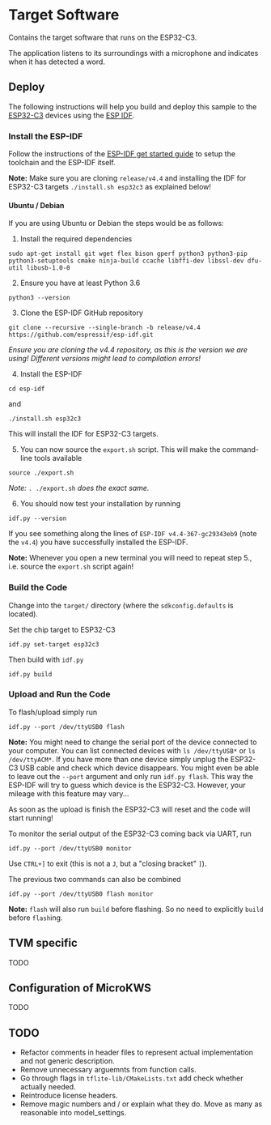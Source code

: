 # Target Software

Contains the target software that runs on the ESP32-C3.

The application listens to its surroundings with a microphone and indicates when it has detected a word.


## Deploy

The following instructions will help you build and deploy this sample to the [ESP32-C3](https://www.espressif.com/en/products/socs/esp32-c3) devices using the [ESP IDF](https://github.com/espressif/esp-idf).


### Install the ESP-IDF

Follow the instructions of the [ESP-IDF get started guide](https://docs.espressif.com/projects/esp-idf/en/latest/get-started/index.html) to setup the toolchain and the ESP-IDF itself.

**Note:** Make sure you are cloning `release/v4.4` and installing the IDF for ESP32-C3 targets `./install.sh esp32c3` as explained below!

#### Ubuntu / Debian

If you are using Ubuntu or Debian the steps would be as follows:

1. Install the required dependencies
```
sudo apt-get install git wget flex bison gperf python3 python3-pip python3-setuptools cmake ninja-build ccache libffi-dev libssl-dev dfu-util libusb-1.0-0
```

2. Ensure you have at least Python 3.6
```
python3 --version
```

3. Clone the ESP-IDF GitHub repository
```
git clone --recursive --single-branch -b release/v4.4 https://github.com/espressif/esp-idf.git
```
  *Ensure you are cloning the v4.4 repository, as this is the version we are using! Different versions might lead to compilation errors!*

4. Install the ESP-IDF
```
cd esp-idf
```
and
```
./install.sh esp32c3
```
This will install the IDF for ESP32-C3 targets.

5. You can now source the `export.sh` script. This will make the command-line tools available
```
source ./export.sh
```
  *Note:* `. ./export.sh` *does the exact same.*

6. You should now test your installation by running
```
idf.py --version
```
If you see something along the lines of `ESP-IDF v4.4-367-gc29343eb9` (note the `v4.4`) you have successfully installed the ESP-IDF.

**Note:** Whenever you open a new terminal you will need to repeat step 5., i.e. source the `export.sh` script again!


### Build the Code

Change into the `target/` directory (where the `sdkconfig.defaults` is located).

Set the chip target to ESP32-C3

```
idf.py set-target esp32c3
```

Then build with `idf.py`
```
idf.py build
```

### Upload and Run the Code

To flash/upload simply run
```
idf.py --port /dev/ttyUSB0 flash
```
**Note:** You might need to change the serial port of the device connected to your computer. You can list connected devices with `ls /dev/ttyUSB*` or `ls /dev/ttyACM*`. If you have more than one device simply unplug the ESP32-C3 USB cable and check which device disappears. You might even be able to leave out the `--port` argument and only run `idf.py flash`. This way the ESP-IDF will try to guess which device is the ESP32-C3. However, your mileage with this feature may vary...

As soon as the upload is finish the ESP32-C3 will reset and the code will start running!

To monitor the serial output of the ESP32-C3 coming back via UART, run
```
idf.py --port /dev/ttyUSB0 monitor
```

Use `CTRL+]` to exit (this is not a `J`, but a "closing bracket" `]`).

The previous two commands can also be combined
```
idf.py --port /dev/ttyUSB0 flash monitor
```
**Note:** `flash` will also run `build` before flashing. So no need to explicitly `build` before `flash`ing.

## TVM specific

TODO

## Configuration of MicroKWS

TODO

## TODO
- Refactor comments in header files to represent actual implementation and not generic description.
- Remove unnecessary arguemnts from function calls.
- Go through flags in `tflite-lib/CMakeLists.txt` add check whether actually needed.
- Reintroduce license headers.
- Remove magic numbers and / or explain what they do. Move as many as reasonable into model_settings.
